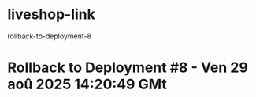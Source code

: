 # liveshop-link
 rollback-to-deployment-8
# Rollback to Deployment #8 - Ven 29 aoû 2025 14:20:49 GMt
